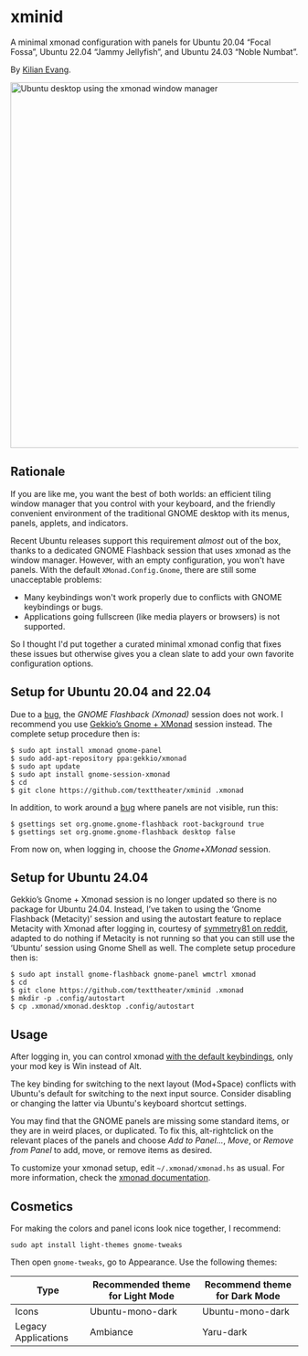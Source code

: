 xminid
======

A minimal xmonad configuration with panels for Ubuntu 20.04 “Focal Fossa”,
Ubuntu 22.04 “Jammy Jellyfish”, and Ubuntu 24.03 “Noble Numbat”.

By [Kilian Evang](https://github.com/texttheater).

<img alt="Ubuntu desktop using the xmonad window manager" src="screenshot.png" width="640">

Rationale
---------

If you are like me, you want the best of both worlds: an efficient tiling
window manager that you control with your keyboard, and the friendly convenient
environment of the traditional GNOME desktop with its menus, panels, applets,
and indicators.

Recent Ubuntu releases support this requirement *almost* out of the box, thanks
to a dedicated GNOME Flashback session that uses xmonad as the window manager.
However, with an empty configuration, you won't have panels. With the default
`XMonad.Config.Gnome`, there are still some unacceptable problems:

* Many keybindings won't work properly due to conflicts with GNOME keybindings
  or bugs.
* Applications going fullscreen (like media players or browsers) is not
  supported.

So I thought I'd put together a curated minimal xmonad config that fixes these
issues but otherwise gives you a clean slate to add your own favorite
configuration options.

Setup for Ubuntu 20.04 and 22.04
--------------------------------

Due to a [bug](https://bugs.launchpad.net/ubuntu/+source/xmonad/+bug/1919089),
the *GNOME Flashback (Xmonad)* session does not work. I recommend you use
[Gekkio’s Gnome + XMonad](https://github.com/Gekkio/gnome-session-xmonad)
session instead. The complete setup procedure then is:

    $ sudo apt install xmonad gnome-panel
    $ sudo add-apt-repository ppa:gekkio/xmonad
    $ sudo apt update
    $ sudo apt install gnome-session-xmonad
    $ cd
    $ git clone https://github.com/texttheater/xminid .xmonad

In addition, to work around a [bug](https://github.com/Gekkio/gnome-session-xmonad/issues/14)
where panels are not visible, run this:

    $ gsettings set org.gnome.gnome-flashback root-background true
    $ gsettings set org.gnome.gnome-flashback desktop false

From now on, when logging in, choose the *Gnome+XMonad* session.

Setup for Ubuntu 24.04
----------------------

Gekkio’s Gnome + Xmonad session is no longer updated so there is no package for
Ubuntu 24.04. Instead, I’ve taken to using the ‘Gnome Flashback (Metacity)’
session and using the autostart feature to replace Metacity with Xmonad after
logging in, courtesy of [symmetry81 on
reddit](https://www.reddit.com/r/xmonad/comments/nyfq5b/xmonad_and_gnome_in_ubuntu_2104_success/),
adapted to do nothing if Metacity is not running so that you can still use the
‘Ubuntu’ session using Gnome Shell as well. The complete setup procedure then
is:

    $ sudo apt install gnome-flashback gnome-panel wmctrl xmonad
    $ cd
    $ git clone https://github.com/texttheater/xminid .xmonad
    $ mkdir -p .config/autostart
    $ cp .xmonad/xmonad.desktop .config/autostart

Usage
-----

After logging in, you can control xmonad [with the default
keybindings](https://xmonad.org/documentation.html), only your mod key is Win
instead of Alt.

The key binding for switching to the next layout (Mod+Space) conflicts with
Ubuntu's default for switching to the next input source. Consider disabling or
changing the latter via Ubuntu's keyboard shortcut settings.

You may find that the GNOME panels are missing some standard items, or they are
in weird places, or duplicated. To fix this, alt-rightclick on the relevant
places of the panels and choose *Add to Panel...*, *Move*, or *Remove from
Panel* to add, move, or remove items as desired.

To customize your xmonad setup, edit `~/.xmonad/xmonad.hs` as usual. For more
information, check the [xmonad
documentation](https://xmonad.org/documentation.html).

Cosmetics
---------

For making the colors and panel icons look nice together, I recommend:

    sudo apt install light-themes gnome-tweaks

Then open `gnome-tweaks`, go to Appearance. Use the following themes:

| Type                | Recommended theme for Light Mode | Recommend theme for Dark Mode |
| ------------------- | -------------------------------- | ----------------------------- |
| Icons               | Ubuntu-mono-dark                 | Ubuntu-mono-dark              |
| Legacy Applications | Ambiance                         | Yaru-dark                     |
